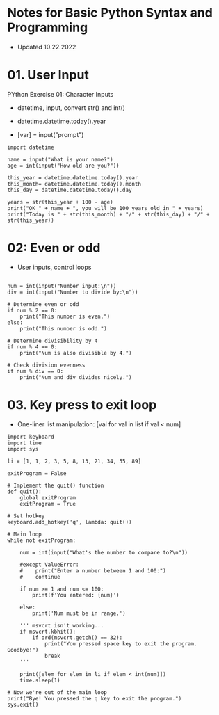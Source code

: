 # Notes for Basic Python Syntax and Programming
- Updated 10.22.2022

# 01. User Input

PYthon Exercise 01: Character Inputs

- datetime, input, convert str() and int()

- datetime.datetime.today().year
- [var] = input("prompt")

```
import datetime

name = input("What is your name?")
age = int(input("How old are you?"))

this_year = datetime.datetime.today().year
this_month= datetime.datetime.today().month
this_day = datetime.datetime.today().day

years = str(this_year + 100 - age)
print("OK " + name + ", you will be 100 years old in " + years)
print("Today is " + str(this_month) + "/" + str(this_day) + "/" + str(this_year))
```

# 02: Even or odd
- User inputs, control loops

```

num = int(input("Number input:\n"))
div = int(input("Number to divide by:\n"))

# Determine even or odd
if num % 2 == 0:
    print("This number is even.")
else:
    print("This number is odd.")
    
# Determine divisibility by 4
if num % 4 == 0:
    print("Num is also divisible by 4.")

# Check division evenness
if num % div == 0:
    print("Num and div divides nicely.")
```

# 03. Key press to exit loop
- One-liner list manipulation: [val for val in list if val < num]

```
import keyboard
import time
import sys

li = [1, 1, 2, 3, 5, 8, 13, 21, 34, 55, 89]

exitProgram = False

# Implement the quit() function
def quit():
    global exitProgram
    exitProgram = True
    
# Set hotkey
keyboard.add_hotkey('q', lambda: quit())

# Main loop
while not exitProgram:
    
    num = int(input("What's the number to compare to?\n"))
    
    #except ValueError:
    #    print("Enter a number between 1 and 100:")
    #    continue
    
    if num >= 1 and num <= 100:
        print(f'You entered: {num}')
        
    else:
        print('Num must be in range.')
    
    ''' msvcrt isn't working...
    if msvcrt.kbhit():
        if ord(msvcrt.getch() == 32):
            print("You pressed space key to exit the program. Goodbye!")
            break
    '''
        
    print([elem for elem in li if elem < int(num)])
    time.sleep(1)

# Now we're out of the main loop
print("Bye! You pressed the q key to exit the program.")
sys.exit()
```
